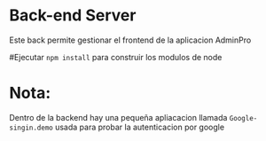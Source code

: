 # Back-end  Server
Este back permite gestionar el frontend de la aplicacion AdminPro

#Ejecutar
 `npm install` para construir los modulos de node

# Nota:

Dentro de la backend hay una pequeña apliacacion llamada `Google-singin.demo`
 usada para probar la autenticacion por google

 